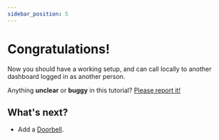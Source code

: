 ```yaml
---
sidebar_position: 5
---
```


# Congratulations!

Now you should have a working setup, and can call locally to another dashboard logged in as another person.

Anything **unclear** or **buggy** in this tutorial? [Please report it!](https://github.com/TECH7Fox/sip-hass-docs/issues)

## What's next?

- Add a [Doorbell](../add-on/guides/doorbell).
